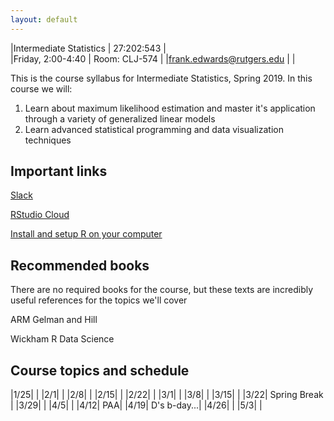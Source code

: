 ```yaml
---
layout: default
---
```


|Intermediate Statistics   | 27:202:543  |  
|Friday, 2:00-4:40   | Room: CLJ-574  |
|frank.edwards@rutgers.edu | |


This is the course syllabus for Intermediate Statistics, Spring 2019. In this course we will:

1. Learn about maximum likelihood estimation and master it's application through a variety of generalized linear models
2. Learn advanced statistical programming and data visualization techniques

## Important links

[Slack](https://ru-intermed-stats.slack.com)

[RStudio Cloud](https://rstudio.cloud/)

[Install and setup R on your computer](/docs/install.md)

## Recommended books

There are no required books for the course, but these texts are incredibly useful references for the topics we'll cover

ARM Gelman and Hill

Wickham R Data Science

## Course topics and schedule

|1/25| |
|2/1| |
|2/8| |
|2/15| |
|2/22| | 
|3/1| |
|3/8| |
|3/15| |
|3/22| Spring Break |
|3/29| |
|4/5| |
|4/12| PAA|
|4/19| D's b-day...|
|4/26| |
|5/3| |

